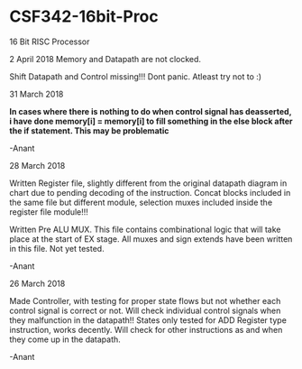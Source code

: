 # CSF342-16bit-Proc
16 Bit RISC Processor

2 April 2018
Memory and Datapath are not clocked.

Shift Datapath and Control missing!!! Dont panic. Atleast try not to :)


31 March 2018

**In cases where there is nothing to do when control signal has deasserted, i have done memory[i] = memory[i] to fill something in the else block after the if statement. This may be problematic**

-Anant

28 March 2018

Written Register file, slightly different from the original datapath diagram in chart due to pending decoding of the instruction. Concat blocks included in the same file but different module, selection muxes included inside the register file module!!!

Written Pre ALU MUX. This file contains combinational logic that will take place at the start of EX stage. All muxes and sign extends have been written in this file. Not yet tested.

-Anant

26 March 2018

Made Controller, with testing for proper state flows but not whether each control signal is correct or not. 
Will check individual control signals when they malfunction in the datapath!! States only tested for ADD Register type instruction, works decently. Will check for other instructions as and when they come up in the datapath.

-Anant



